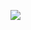 ![](https://media.githubusercontent.com/media/dyzz/dyzz.github.io/master/images/PenaltyMinusAction.png)